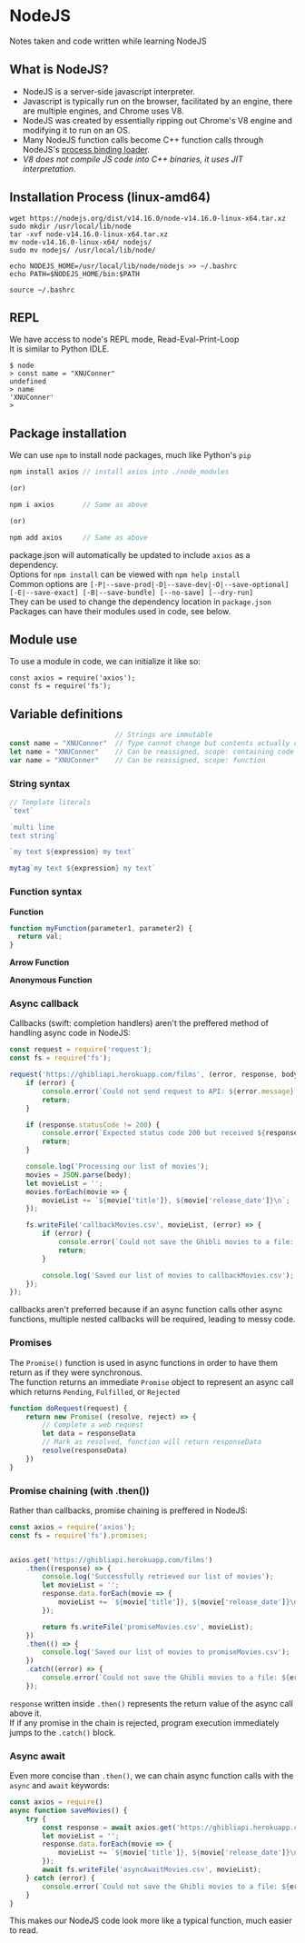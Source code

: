 # NodeJS
Notes taken and code written while learning NodeJS <br />

## What is NodeJS?
- NodeJS is a server-side javascript interpreter. <br />
- Javascript is typically run on the browser, facilitated by an engine, there are multiple engines, and Chrome uses V8. <br />
- NodeJS was created by essentially ripping out Chrome's V8 engine and modifying it to run on an OS. <br />
- Many NodeJS function calls become C++ function calls through NodeJS's [process binding loader](https://github.com/nodejs/node/blob/17a527ec07c69e063a2479a5a87df445a23e43ac/lib/internal/bootstrap/loaders.js). <br />
- *V8 does not compile JS code into C++ binaries, it uses JIT interpretation.* <br />

## Installation Process (linux-amd64)
```shell
wget https://nodejs.org/dist/v14.16.0/node-v14.16.0-linux-x64.tar.xz
sudo mkdir /usr/local/lib/node
tar -xvf node-v14.16.0-linux-x64.tar.xz
mv node-v14.16.0-linux-x64/ nodejs/
sudo mv nodejs/ /usr/local/lib/node/

echo NODEJS_HOME=/usr/local/lib/node/nodejs >> ~/.bashrc
echo PATH=$NODEJS_HOME/bin:$PATH

source ~/.bashrc 
```

## REPL
We have access to node's REPL mode, Read-Eval-Print-Loop <br />
It is similar to Python IDLE. <br />
```
$ node
> const name = "XNUConner"
undefined
> name
'XNUConner'
>
```

## Package installation
We can use `npm` to install node packages, much like Python's `pip` <br />
```javascript
npm install axios // install axios into ./node_modules

(or)

npm i axios       // Same as above

(or)

npm add axios     // Same as above
```
package.json will automatically be updated to include `axios` as a dependency. <br />
Options for `npm install` can be viewed with `npm help install` <br />
Common options are `[-P|--save-prod|-D|--save-dev|-O|--save-optional] [-E|--save-exact] [-B|--save-bundle] [--no-save] [--dry-run]` <br />
They can be used to change the dependency location in `package.json` <br />
Packages can have their modules used in code, see below. <br />

## Module use
To use a module in code, we can initialize it like so: <br />
```
const axios = require('axios');
const fs = require('fs');
```

## Variable definitions
```javascript
                          // Strings are immutable
const name = "XNUConner"  // Type cannot change but contents actually can, scope: function
let name = "XNUConner"    // Can be reassigned, scope: containing code block
var name = "XNUConner"    // Can be reassigned, scope: function
```

### String syntax
```javascript
// Template literals
`text`

`multi line
text string`

`my text ${expression} my text`

mytag`my text ${expression} my text`
```

### Function syntax
**Function** <br />
```javascript
function myFunction(parameter1, parameter2) {
  return val;
}
```

**Arrow Function** <br />

**Anonymous Function** <br />

### Async callback
Callbacks (swift: completion handlers) aren't the preffered method of handling async code in NodeJS: <br />
```javascript
const request = require('request');
const fs = require('fs');

request('https://ghibliapi.herokuapp.com/films', (error, response, body) => {
    if (error) {
        console.error(`Could not send request to API: ${error.message}`);
        return;
    }

    if (response.statusCode != 200) {
        console.error(`Expected status code 200 but received ${response.statusCode}.`);
        return;
    }

    console.log('Processing our list of movies');
    movies = JSON.parse(body);
    let movieList = '';
    movies.forEach(movie => {
        movieList += `${movie['title']}, ${movie['release_date']}\n`;
    });

    fs.writeFile('callbackMovies.csv', movieList, (error) => {
        if (error) {
            console.error(`Could not save the Ghibli movies to a file: ${error}`);
            return;
        }

        console.log('Saved our list of movies to callbackMovies.csv');
    });
});
```
callbacks aren't preferred because if an async function calls other async functions, multiple nested callbacks will be required, leading to messy code. <br />

### Promises
The `Promise()` function is used in async functions in order to have them return as if they were synchronous. <br />
The function returns an immediate `Promise` object to represent an async call which returns `Pending`, `Fulfilled`, or `Rejected` <br />
```javascript
function doRequest(request) {
    return new Promise( (resolve, reject) => {
        // Complete a web request
        let data = responseData
        // Mark as resolved, function will return responseData
        resolve(responseData)
    })
}
```

### Promise chaining (with .then())
Rather than callbacks, promise chaining is preffered in NodeJS: <br />
```javascript
const axios = require('axios');
const fs = require('fs').promises;


axios.get('https://ghibliapi.herokuapp.com/films')
    .then((response) => {
        console.log('Successfully retrieved our list of movies');
        let movieList = '';
        response.data.forEach(movie => {
            movieList += `${movie['title']}, ${movie['release_date']}\n`;
        });

        return fs.writeFile('promiseMovies.csv', movieList);
    })
    .then(() => {
        console.log('Saved our list of movies to promiseMovies.csv');
    })
    .catch((error) => {
        console.error(`Could not save the Ghibli movies to a file: ${error}`);
    });
```
`response` written inside `.then()` represents the return value of the async call above it. <br /> 
If if any promise in the chain is rejected, program execution immediately jumps to the `.catch()` block. <br />

### Async await
Even more concise than `.then()`, we can chain async function calls with the `async` and `await` keywords: <br />
```javascript
const axios = require()
async function saveMovies() {
    try {
        const response = await axios.get('https://ghibliapi.herokuapp.com/films');
        let movieList = '';
        response.data.forEach(movie => {
            movieList += `${movie['title']}, ${movie['release_date']}\n`;
        });
        await fs.writeFile('asyncAwaitMovies.csv', movieList);
    } catch (error) {
        console.error(`Could not save the Ghibli movies to a file: ${error}`);
    }
}
```
This makes our NodeJS code look more like a typical function, much easier to read. <br />
